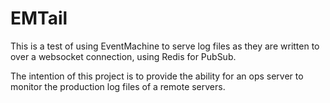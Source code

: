 # EMTail

This is a test of using EventMachine to serve log files as they are written to over a websocket connection, using Redis for PubSub.

The intention of this project is to provide the ability for an ops server to monitor the production log files of a remote servers.
